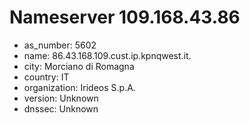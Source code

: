 # Nameserver 109.168.43.86

* as_number: 5602
* name: 86.43.168.109.cust.ip.kpnqwest.it.
* city: Morciano di Romagna
* country: IT
* organization: Irideos S.p.A.
* version: Unknown
* dnssec: Unknown
